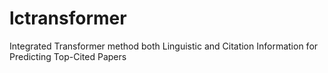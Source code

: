 # lctransformer
Integrated Transformer method both Linguistic and Citation Information for Predicting Top-Cited Papers

